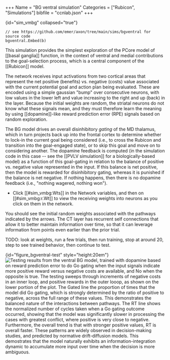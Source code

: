 +++
Name = "BG ventral simulation"
Categories = ["Rubicon", "Simulations"]
bibfile = "ccnlab.json"
+++

{id="sim_vmbg" collapsed="true"}
```Goal
// see https://github.com/emer/axon/tree/main/sims/bgventral for source code
bgventral.Embed(b)
```

<div>

This simulation provides the simplest exploration of the PCore model of [[basal ganglia]] function, in the context of ventral and medial contributions to the goal-selection process, which is a central component of the [[Rubicon]] model.

The network receives input activations from two cortical areas that represent the net positive (benefits) vs. negative (costs) value associated with the current potential goal and action plan being evaluated. These are encoded using a simple gaussian "bump" over consecutive neurons, with low values in the lower left and value increasing to the right and up (back) in the layer. Because the initial weights are random, the striatal neurons do not know what these signals mean, and they must therefore learn the meaning by using [[dopamine]]-like reward prediction error (RPE) signals based on random exploration.

<!--- TODO: update thalamus to MD! -->

The BG model drives an overall disinhibitory _gating_ of the MD thalamus, which in turn projects back up into the frontal cortex to determine whether to lock-in the current goal being considered (i.e., to cross the Rubicon and transition into the goal-engaged state), or to skip this goal and move on to considering another. The dopamine feedback is computed (in the simulation code in this case -- see the [[PVLV simulation]] for a biologically-based model) as a function of this goal-gating in relation to the balance of positive vs. negative value represented in the input. If this balance is net positive, then the model is rewarded for disinhibitory gating, whereas it is punished if the balance is net negative. If nothing happens, then there is no dopamine feedback (i.e., "nothing wagered, nothing won").

* Click [[#sim_vmbg:Wts]] in the Network variables, and then on [[#sim_vmbg:r.Wt]] to view the receiving weights into neurons as you click on them in the network.

You should see the initial random weights associated with the pathways indicated by the arrows. The CT layer has recurrent self connections that allow it to better maintain information over time, so that it can leverage information from points even earlier than the prior trial.


TODO: look at weights, run a few trials, then run training, stop at around 20, step to see trained behavior, then continue to test.

{id="figure_bgventral-test" style="height:20em"}
![Testing results from the ventral BG model, trained with dopamine based on reward prediction error to do Go gating when the input signals indicate more positive reward versus negative costs are available, and No when the opposite is true. The testing sweeps through increments of negative costs in an inner loop, and positive rewards in the outer looop, as shown on the lower portion of the plot. The Gated line the proportion of times that the model did Go gating, which is strongly determined by the ratio of positive to negative, across the full range of these values. This demonstrates the balanced nature of the interactions between pathways. The RT line shows the normalized number of cycles taken when a Go gating outcome occurred, showing that the model was significantly slower in processing the cases with greatest conflict, where positive is very close to negative. Furthermore, the overall trend is that with stronger positive values, RT is overall faster. These patterns are widely observed in decision-making studies, and predicted by normative drift-diffusion models. This demostrates that the model naturally exhibits an information-integration dynamic to accumulate more input over time when the decision is more ambiguous.](media/fig_bgventral_test.png)


